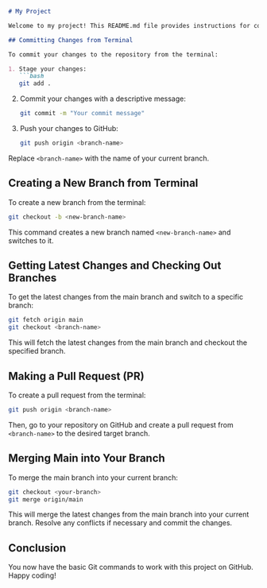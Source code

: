 ```markdown
# My Project

Welcome to my project! This README.md file provides instructions for common Git operations you might need while working on this project.

## Committing Changes from Terminal

To commit your changes to the repository from the terminal:

1. Stage your changes:
   ```bash
   git add .
   ```

2. Commit your changes with a descriptive message:
   ```bash
   git commit -m "Your commit message"
   ```

3. Push your changes to GitHub:
   ```bash
   git push origin <branch-name>
   ```

Replace `<branch-name>` with the name of your current branch.

## Creating a New Branch from Terminal

To create a new branch from the terminal:

```bash
git checkout -b <new-branch-name>
```

This command creates a new branch named `<new-branch-name>` and switches to it.

## Getting Latest Changes and Checking Out Branches

To get the latest changes from the main branch and switch to a specific branch:

```bash
git fetch origin main
git checkout <branch-name>
```

This will fetch the latest changes from the main branch and checkout the specified branch.

## Making a Pull Request (PR)

To create a pull request from the terminal:

```bash
git push origin <branch-name>
```

Then, go to your repository on GitHub and create a pull request from `<branch-name>` to the desired target branch.

## Merging Main into Your Branch

To merge the main branch into your current branch:

```bash
git checkout <your-branch>
git merge origin/main
```

This will merge the latest changes from the main branch into your current branch. Resolve any conflicts if necessary and commit the changes.

## Conclusion

You now have the basic Git commands to work with this project on GitHub. Happy coding!
```
